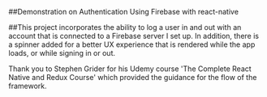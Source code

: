 ##Demonstration on Authentication Using Firebase with react-native

##This project incorporates the ability to log a user in and out with
an account that is connected to a Firebase server I set up.
In addition, there is a spinner added for a better UX experience
that is rendered while the app loads, or while signing in or out.

Thank you to Stephen Grider for his Udemy course 'The Complete React Native and Redux Course'
which provided the guidance for the flow of the framework.
